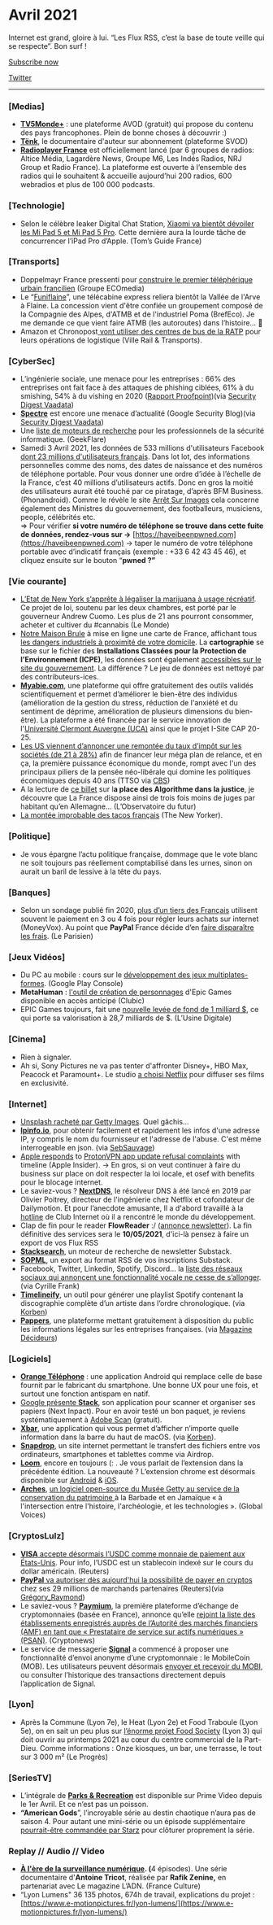 # Avril 2021

Internet est grand, gloire à lui. “Les Flux RSS, c’est la base de toute veille qui se respecte”. Bon surf !

[Subscribe now](https://sirchamallow.substack.com/subscribe?)

[Twitter](https://twitter.com/sirchamallow)

***

### **\[Medias]**

* [**TV5Monde+**](https://www.tv5mondeplus.com/) : une plateforme AVOD (gratuit) qui propose du contenu des pays francophones. Plein de bonne choses à découvrir :)
* [**Tënk**](https://www.tenk.fr/), le documentaire d'auteur sur abonnement (plateforme SVOD)
* [**Radioplayer France**](https://www.radioplayer.fr/) est officiellement lancé (par 6 groupes de radios: Altice Média, Lagardère News, Groupe M6, Les Indés Radios, NRJ Group et Radio France). La plateforme est ouverte à l’ensemble des radios qui le souhaitent & accueille aujourd’hui 200 radios, 600 webradios et plus de 100 000 podcasts.

### **\[Technologie]**

* Selon le célèbre leaker Digital Chat Station, [Xiaomi va bientôt dévoiler les Mi Pad 5 et Mi Pad 5 Pro](https://www.tomsguide.fr/xiaomi-va-concurrencer-lipad-pro-dapple-avec-sa-tablette-mi-pad-5-pro/). Cette dernière aura la lourde tâche de concurrencer l’iPad Pro d’Apple. (Tom’s Guide France)

### **\[Transports]**

* Doppelmayr France pressenti pour [construire le premier téléphérique urbain francilien](https://groupe-ecomedia.com/doppelmayr-france-pressenti-pour-construire-le-premier-telepherique-francilien/) (Groupe ECOmedia)
* Le “[Funiflaine](https://www.brefeco.com/actualite/amenagement-infrastructures/une-telecabine-reliera-bientot-la-vallee-de-larve-flaine)”, une télécabine express reliera bientôt la Vallée de l'Arve à Flaine. La concession vient d'être confiée un groupement composé de la Compagnie des Alpes, d'ATMB et de l'industriel Poma (BrefEco). Je me demande ce que vient faire ATMB (les autoroutes) dans l’histoire… 🤔
* Amazon et Chronopost[ vont utiliser des centres de bus de la RATP](https://www.ville-rail-transports.com/lettre-confidentielle/la-double-vie-des-centres-de-bus-de-la-ratp/) pour leurs opérations de logistique (Ville Rail & Transports).

### \[CyberSec]

* L’ingénierie sociale, une menace pour les entreprises : 66% des entreprises ont fait face à des attaques de phishing ciblées, 61% à du smishing, 54% à du vishing en 2020 ([Rapport Proofpoint](https://www.proofpoint.com/us/resources/threat-reports/state-of-phish))(via [Security Digest Vaadata](https://mailchi.mp/a76e4f562a78/sd_fr_19?e=cd6a2176af))
* [**Spectre**](https://security.googleblog.com/2021/03/a-spectre-proof-of-concept-for-spectre.html) est encore une menace d’actualité (Google Security Blog)(via [Security Digest Vaadata](https://mailchi.mp/a76e4f562a78/sd_fr_19?e=cd6a2176af))
* Une [liste de moteurs de recherche](https://geekflare.com/fr/search-engine-for-security/) pour les professionnels de la sécurité informatique. (GeekFlare)
* Samedi 3 Avril 2021, les données de 533 millions d'utilisateurs Facebook [dont 23 millions d'utilisateurs français](https://www.phonandroid.com/facebook-les-donnees-personnelles-de-20-millions-de-francais-ont-fuite.html). Dans lot lot, des informations personnelles comme des noms, des dates de naissance et des numéros de téléphone portable. Pour vous donner une ordre d’idée à l’échelle de la France, c’est 40 millions d’utilisateurs actifs. Donc en gros la moitié des utilisateurs aurait été touché par ce piratage, d’après BFM Business. (Phonandroid). Comme le révèle le site [Arrêt Sur Images](https://www.arretsurimages.net/articles/fuite-de-donnees-facebook-medias-en-sourdine-gouvernement-muet) cela concerne également des Ministres du gouvernement, des footballeurs, musiciens, people, célébrités etc.\
  \=> Pour vérifier **si votre numéro de téléphone se trouve dans cette fuite de données, rendez-vous sur ->** [https://haveibeenpwned.com](https://haveibeenpwned.com) -> taper le numéro de votre téléphone portable avec d’indicatif français (exemple : +33 6 42 43 45 46), et cliquez ensuite sur le bouton “**pwned ?”**

### \[Vie courante]

* [L’Etat de New York s’apprête à légaliser la marijuana à usage récréatif](https://www.lemonde.fr/societe/article/2021/03/31/l-etat-de-new-york-s-apprete-a-legaliser-la-marijuana-a-usage-recreatif_6075099_3224.html). Ce projet de loi, soutenu par les deux chambres, est porté par le gouverneur Andrew Cuomo. Les plus de 21 ans pourront consommer, acheter et cultiver du #cannabis (Le Monde)
* [Notre Maison Brule](https://www.notremaisonbrule.net/) à mise en ligne une carte de France, affichant tous [les dangers industriels à proximité de votre domicile](https://dangersindustriels.gogocarto.fr/). La **cartographie** se base sur le fichier des **Installations Classées pour la Protection de l’Environnement (ICPE)**, les données sont également [accessibles sur le site du gouvernement](https://www.georisques.gouv.fr/donnees/bases-de-donnees/installations-industrielles). La différence ? Le jeu de données est nettoyé par des contributeurs-ices.
* [**Myabie.com**](https://myabie.com/), une plateforme qui offre gratuitement des outils validés scientifiquement et permet d’améliorer le bien-être des individus (amélioration de la gestion du stress, réduction de l'anxiété et du sentiment de déprime, amélioration de plusieurs dimensions du bien-être). La plateforme a été financée par le service innovation de l'[Université Clermont Auvergne (UCA)](https://www.uca.fr/actualites/toutes-les-actualites/vie-de-luniversite/ameliorer-son-bien-etre-lancement-de-la-plateforme-www-myabie-com) ainsi que le projet I-Site CAP 20-25.
* [Les US viennent d’annoncer une remontée du taux d’impôt sur les sociétés (de 21 à 28%)](https://www.cbsnews.com/news/corporate-tax-global-minimum-rate-yellen/) afin de financer leur méga plan de relance, et en ça, la première puissance économique du monde, rompt avec l'un des principaux piliers de la pensée néo-libérale qui domine les politiques économiques depuis 40 ans (TTSO via [CBS](https://www.cbsnews.com/news/corporate-tax-global-minimum-rate-yellen/))
* A la lecture de [ce billet](https://medium.com/pixels-blog/justice-demain-tous-jug%C3%A9s-par-un-algorithme-204ed0774987) sur l**a place des Algorithme dans la justice**, je découvre que La France dispose ainsi de trois fois moins de juges par habitant qu’en Allemagne… (L’Observatoire du futur)
* [La montée improbable des tacos français](https://www.newyorker.com/magazine/2021/04/19/the-unlikely-rise-of-the-french-tacos) (The New Yorker).

### \[Politique]

* Je vous épargne l’actu politique française, dommage que le vote blanc ne soit toujours pas réellement comptabilisé dans les urnes, sinon on aurait un baril de lessive à la tête du pays.

### \[Banques]

* Selon un sondage publié fin 2020, [plus d’un tiers des Français](https://www.moneyvox.fr/credit/actualites/83945/paiement-en-4x-paypal-fait-disparaitre-les-frais) utilisent souvent le paiement en 3 ou 4 fois pour régler leurs achats sur internet (MoneyVox). Au point que **PayPal** France décide d’en [faire disparaître les frais](https://www.leparisien.fr/economie/votre-argent/des-ce-mardi-vous-pouvez-payer-en-quatre-fois-sans-frais-sur-paypal-13-04-2021-4MPH3YIEPFA3PPW374HHOH35DQ.php). (Le Parisien)

### \[Jeux Vidéos]

* Du PC au mobile : cours sur le [développement des jeux multiplates-formes](https://play.google.com/console/about/riotgames/). (Google Play Console)
* **MetaHuman** : [l'outil de création de personnages](https://www.clubic.com/mag/jeux-video/epic-games/trailer_content-368755-metahuman-l-outil-de-creation-de-personnages-d-epic-games-disponible-en-acces-anticipe.html) d'Epic Games disponible en accès anticipé (Clubic)
* EPIC Games toujours, fait une [nouvelle levée de fond de 1 milliard $](https://www.usine-digitale.fr/editorial/epic-games-leve-un-milliard-de-dollars-principalement-aupres-de-sony-pour-creer-le-metaverse.N1081694), ce qui porte sa valorisation à 28,7 milliards de $. (L’Usine Digitale)

### \[Cinema]

* Rien à signaler.
* Ah si, Sony Pictures ne va pas tenter d'affronter Disney+, HBO Max, Peacock et Paramount+. Le studio [a choisi Netflix](https://www.01net.com/actualites/guerre-du-streaming-sony-renonce-a-son-propre-service-et-signe-avec-netflix-2040879.html) pour diffuser ses films en exclusivité.

### \[Internet]

* [Unsplash racheté par Getty Images](https://unsplash.com/blog/unsplash-getty/). Quel gâchis…
* [**Ipinfo.io**](https://ipinfo.io/), pour obtenir facilement et rapidement les infos d'une adresse IP, y compris le nom du fournisseur et l'adresse de l'abuse. C'est même interrogeable en json. (via [SebSauvage](https://sebsauvage.net/links/?cFaDAQ))
* [Apple responds](https://appleinsider.com/articles/21/03/25/apple-responds-to-protonvpn-app-update-refusal-complaints-with-timeline) to [ProtonVPN app update refusal complaints](https://protonvpn.com/blog/apple-blocks-app-updates/) with timeline (Apple Insider). -> En gros, si on veut continuer à faire du business sur place on doit respecter la loi locale, et osef with benefits pour le blocage internet.
* Le saviez-vous ? [**NextDNS**](https://nextdns.io/?from=gyagbbb3), le résolveur DNS à été lancé en 2019 par Olivier Poitrey, directeur de l'ingénierie chez Netflix et cofondateur de Dailymotion. Et pour l’anecdote amusante, Il a d'abord travaillé à la [hotline](https://fr.wikipedia.org/wiki/Support_technique) de Club Internet où il a rencontré le monde du développement.
* Clap de fin pour le reader **FlowReader** :/ ([annonce newsletter](https://twitter.com/sirchamallow/status/1382643712069672961)). La fin définitive des services sera le **10/05/2021**, d'ici-là pensez à faire un export de vos Flux RSS
* [**Stacksearch**](https://stacksear.ch/), un moteur de recherche de newsletter Substack.
* [**SOPML**](https://skogard.github.io/SOPML/), un export au format RSS de vos inscriptions Substack.
* Facebook, Twitter, Linkedin, Spotify, Discord… la [liste des réseaux sociaux qui annoncent une fonctionnalité vocale ne cesse de s’allonger](https://esjpro.substack.com/p/reseaux-vocaux-le-grand-embouteillage). (via Cyrille Frank)
* [**Timelineify**](https://www.timelineify.com), un outil pour générer une playlist Spotify contenant la discographie complète d’un artiste dans l’ordre chronologique. (via [Korben](https://korben.info/timelineify-playlist-spotify-discographie.html))
* [**Pappers**](https://www.pappers.fr/), une plateforme mettant gratuitement à disposition du public les informations légales sur les entreprises françaises. (via [Magazine Décideurs](https://www.magazine-decideurs.com/news/informations-legales-des-entreprises-la-revolution-pappers))

### \[Logiciels]

* [**Orange Téléphone**](https://applications-et-logiciels.orange.fr/applications/orange-telephone) : une application Android qui remplace celle de base fournit par le fabricant du smartphone. Une bonne UX pour une fois, et surtout une fonction antispam en natif.
* [Google présente ](https://www.nextinpact.com/lebrief/46626/google-presente-stack-son-application-pour-scanner-et-organiser-ses-papiers)[**Stack**](https://www.nextinpact.com/lebrief/46626/google-presente-stack-son-application-pour-scanner-et-organiser-ses-papiers), son application pour scanner et organiser ses papiers (Next Inpact). Pour en avoir testé un bon paquet, je reviens systématiquement à [Adobe Scan](https://play.google.com/store/apps/details?id=com.adobe.scan.android) (gratuit).
* [**Xbar**](https://xbarapp.com/), une application qui vous permet d’afficher n’importe quelle information dans la barre du haut de macOS. (via [Korben](https://korben.info/xbar-barre-menu-macos-script.html)).
* [**Snapdrop**](https://snapdrop.net/), un site internet permettant le transfert des fichiers entre vos ordinateurs, smartphones et tablettes comme via Airdrop.
* [**Loom**](https://www.loom.com), encore en toujours (: . Je vous parlait de l’extension dans la précédente édition. La nouveauté ? L’extension chrome est désormais disponible sur [Android](https://play.google.com/store/apps/details?id=com.loom.android) & [iOS](https://apps.apple.com/us/app/loom-screen-recording-video/id1474480829).
* [**Arches**](https://www.getty.edu/conservation/our_projects/field_projects/arches/), [un logiciel open-source du Musée Getty au service de la conservation du patrimoine ](https://fr.globalvoices.org/2021/03/28/263692/)à la Barbade et en Jamaïque « à l'intersection entre l'histoire, l'archéologie, et les technologies ». (Global Voices)

### \[CryptosLulz]

* [**VISA**](https://www.reuters.com/article/us-crypto-currency-visa-exclusive-idUSKBN2BL0X9)[ accepte désormais l’USDC comme monnaie de paiement aux États-Unis](https://www.reuters.com/article/us-crypto-currency-visa-exclusive-idUSKBN2BL0X9). Pour info, l’USDC est un stablecoin indexé sur le cours du dollar américain. (Reuters)
* [**PayPal**](https://www.reuters.com/article/us-crypto-currency-paypal-exclusive-idUSKBN2BM10N)[ va autoriser dès aujourd'hui la possibilité de payer en cryptos](https://www.reuters.com/article/us-crypto-currency-paypal-exclusive-idUSKBN2BM10N) chez ses 29 millions de marchands partenaires (Reuters)(via [Grégory\_Raymond](https://twitter.com/gregory_raymond/status/1376833547592421378))
* Le saviez-vous ? [**Paymium**](https://www.paymium.com/), la première plateforme d’échange de cryptomonnaies (basée en France), annonce qu’elle [rejoint la liste des établissements enregistrés auprès de l’Autorité des marchés financiers (AMF) en tant que « Prestataire de service sur actifs numériques » (PSAN)](https://fr.cryptonews.com/news/la-plateforme-crypto-paymium-devient-prestataire-de-service-9931.htm). (Cryptonews)
* Le service de messagerie [**Signal**](https://signal.org/blog/help-us-test-payments-in-signal/) a commencé à proposer une fonctionnalité d’envoi anonyme d’une cryptomonnaie : le MobileCoin (MOB). Les utilisateurs peuvent désormais [envoyer et recevoir du MOBI](https://cryptoast.fr/signal-envoi-cryptomonnaie-anonyme-mobilecoin/), ou consulter l’historique des transactions directement depuis l’application de Signal.

### \[Lyon]

* Après la Commune (Lyon 7e), le Heat (Lyon 2e) et Food Traboule (Lyon 5e), on en sait un peu plus sur [l’énorme projet Food Society](https://www.leprogres.fr/magazine-gastronomie-et-vins/2021/03/24/food-society-le-futur-food-court-de-la-part-dieu-devoile-ses-premiers-noms) (Lyon 3) qui doit ouvrir au printemps 2021 au cœur du centre commercial de la Part-Dieu. Comme informations : Onze kiosques, un bar, une terrasse, le tout sur 3 000 m² (Le Progrès)

### \[SeriesTV]

* L’intégrale de [**Parks & Recreation**](https://www.primevideo.com/detail/Parks-And-Recreation/0IMOVVKFVSJLZKRHDHZ7HNSWUT/) est disponible sur Prime Video depuis le 1er Avril. Et ce n’est pas un poisson.
* **“American Gods**”, l’incroyable série au destin chaotique n’aura pas de saison 4. Pour autant une mini-série ou un épisode supplémentaire [pourrait-être commandée par Starz](https://actualitte.com/article/99621/adaptation/une-suite-pour-la-serie-american-gods) pour clôturer proprement la série.

### **Replay // Audio // Video**

* [**À l'ère de la surveillance numérique**](https://www.franceculture.fr/emissions/series/a-lere-de-la-surveillance-numerique)**. (**&#x34; épisodes). Une série documentaire d'**Antoine Tricot**, réalisée par **Rafik Zenine,** en partenariat avec Le magazine L’ADN. (France Culture)
* “Lyon Lumens" 36 135 photos, 674h de travail, explications du projet : [https://www.e-motionpictures.fr/lyon-lumens/](https://www.e-motionpictures.fr/lyon-lumens/)
